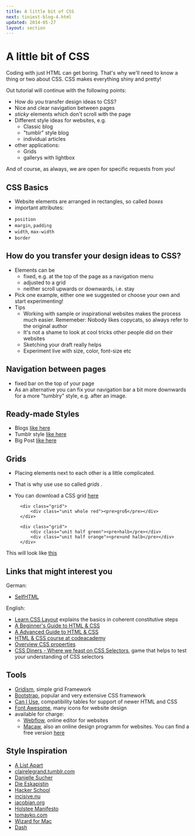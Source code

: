 ```yaml
---
title: A little bit of CSS
next: tiniest-blog-4.html
updated: 2014-05-27
layout: section
---
```


# A little bit of CSS

Coding with just HTML can get boring. That's why we'll need to know a thing or two about CSS. CSS makes everything shiny and pretty!

Out tutorial will continue with the following points:

* How do you transfer design ideas to CSS?
* Nice and clear navigation between pages
* *sticky* elements which don't scroll with the page
* Different style ideas for websites, e.g.
  - Classic blog
  - "tumblr" style blog
  - individual articles
* other applications:
  - Grids
  - gallerys with lightbox

And of course, as always, we are open for specific requests from you!

## CSS Basics

* Website elements are arranged in rectangles, so called *boxes*
* important attributes:
 - `position`
 - `margin`, `padding`
 - `width`, `max-width`
 - `border`

## How do you transfer your design ideas to CSS?

* Elements can be 
    - fixed, e.g. at the top of the page as a navigation menu
    - adjusted to a grid
    - neither scroll upwards or downwards, i.e. stay 
* Pick one example, either one we suggested or choose your own and start experimenting!
* Tips
    - Working with sample or inspirational websites makes the process much easier. Rememeber: Nobody likes copycats, so always refer to the original author
    - It's not a shame to look at cool tricks other people did on their websites
    - Sketching your draft really helps
    - Experiment live with size, color, font-size etc

## Navigation between pages

* fixed bar on the top of your page
* As an alternative you can fix your navigation bar a bit more downwards for a more "tumblry" style, e.g. after an image.

## Ready-made Styles

* Blogs [like here](http://heylu.github.io/web101/examples/pretty-blog.html)
* Tumblr style [like here](http://heylu.github.io/web101/examples/tumblry.html)
* Big Post [like here](http://heylu.github.io/web101/examples/article.html)

## Grids

* Placing elements next to each other is a little complicated.
* That is why use use so called *grids* .
* You can download a CSS grid [here](http://cobyism.com/gridism/)

        <div class="grid">
            <div class="unit whole red"><pre>groß</pre></div>
        </div>
    
        <div class="grid">
            <div class="unit half green"><pre>halb</pre></div>
            <div class="unit half orange"><pre>und halb</pre></div>
        </div>
    
This will look like [this](http://heylu.github.io/web101/examples/09-grid.html)
  
## Links that might interest you

German: 

* [SelfHTML](http://wiki.selfhtml.org/wiki/Startseite)

English:

* [Learn CSS Layout](http://learnlayout.com/) explains the basics in coherent constitutive steps
* [A Beginner's Guide to HTML & CSS](http://learn.shayhowe.com/html-css/)
* [A Advanced Guide to HTML & CSS](http://learn.shayhowe.com/html-css/)
* [HTML & CSS course at codeacademy](http://www.codecademy.com/tracks/web)
* [Overview CSS properties](https://developer.mozilla.org/en-US/docs/Web/CSS/Reference)
* [CSS Diners - Where we feast on CSS Selectors](http://flukeout.github.io/), game that helps to test your understanding of CSS selectors

## Tools

* [Gridism](http://cobyism.com/gridism/), simple grid Framework
* [Bootstrap](http://getbootstrap.com/), popular and very extensive CSS framework
* [Can I Use](http://caniuse.com/), compatibility tables for support of newer HTML and CSS
* [Font Awesome](http://fortawesome.github.io/Font-Awesome/icons/), many icons for website design
* available for charge:
  - [Webflow](https://webflow.com/), online editor for websites
  - [Macaw](http://macaw.co/), also an online design programm for websites. You can find a free version [here](http://download.macaw.co/)

## Style Inspiration
  
* [A List Apart](http://alistapart.com/)
* [clairelegrand.tumblr.com](http://clairelegrand.tumblr.com/post/77700679900/the-importance-of-the-unlikable-heroine)
* [Danielle Sucher](http://www.daniellesucher.com/)
* [Die Eskapistin](http://thatgirlthere.wordpress.com/)
* [Hacker School](https://www.hackerschool.com/)
* [incisive.nu](http://incisive.nu/)
* [jacobian.org](http://jacobian.org/writing/)
* [Holstee Manifesto](http://www.holstee.com/pages/manifesto)
* [tomayko.com](http://tomayko.com/writings/adopt-an-open-source-process-constraints)
* [Wizard for Mac](http://www.wizardmac.com/)
* [Dash](http://kapeli.com/dash)
  
  
